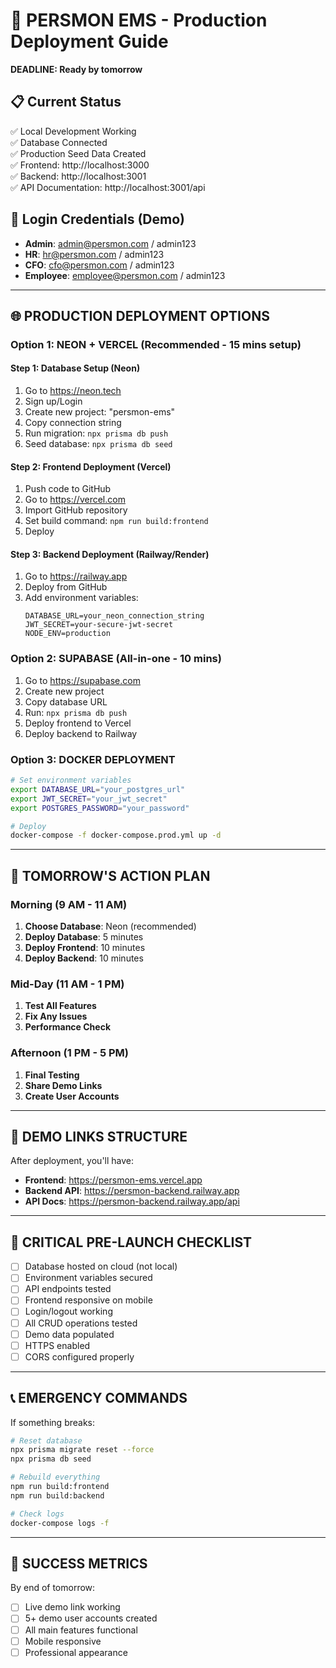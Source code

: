 # 🚀 PERSMON EMS - Production Deployment Guide

**DEADLINE: Ready by tomorrow**

## 📋 Current Status

✅ Local Development Working  
✅ Database Connected  
✅ Production Seed Data Created  
✅ Frontend: http://localhost:3000  
✅ Backend: http://localhost:3001  
✅ API Documentation: http://localhost:3001/api

## 🔐 Login Credentials (Demo)

- **Admin**: admin@persmon.com / admin123
- **HR**: hr@persmon.com / admin123
- **CFO**: cfo@persmon.com / admin123
- **Employee**: employee@persmon.com / admin123

---

## 🌐 PRODUCTION DEPLOYMENT OPTIONS

### Option 1: NEON + VERCEL (Recommended - 15 mins setup)

#### Step 1: Database Setup (Neon)

1. Go to https://neon.tech
2. Sign up/Login
3. Create new project: "persmon-ems"
4. Copy connection string
5. Run migration: `npx prisma db push`
6. Seed database: `npx prisma db seed`

#### Step 2: Frontend Deployment (Vercel)

1. Push code to GitHub
2. Go to https://vercel.com
3. Import GitHub repository
4. Set build command: `npm run build:frontend`
5. Deploy

#### Step 3: Backend Deployment (Railway/Render)

1. Go to https://railway.app
2. Deploy from GitHub
3. Add environment variables:
   ```
   DATABASE_URL=your_neon_connection_string
   JWT_SECRET=your-secure-jwt-secret
   NODE_ENV=production
   ```

### Option 2: SUPABASE (All-in-one - 10 mins)

1. Go to https://supabase.com
2. Create new project
3. Copy database URL
4. Run: `npx prisma db push`
5. Deploy frontend to Vercel
6. Deploy backend to Railway

### Option 3: DOCKER DEPLOYMENT

```bash
# Set environment variables
export DATABASE_URL="your_postgres_url"
export JWT_SECRET="your_jwt_secret"
export POSTGRES_PASSWORD="your_password"

# Deploy
docker-compose -f docker-compose.prod.yml up -d
```

---

## 🔧 TOMORROW'S ACTION PLAN

### Morning (9 AM - 11 AM)

1. **Choose Database**: Neon (recommended)
2. **Deploy Database**: 5 minutes
3. **Deploy Frontend**: 10 minutes
4. **Deploy Backend**: 10 minutes

### Mid-Day (11 AM - 1 PM)

1. **Test All Features**
2. **Fix Any Issues**
3. **Performance Check**

### Afternoon (1 PM - 5 PM)

1. **Final Testing**
2. **Share Demo Links**
3. **Create User Accounts**

---

## 📱 DEMO LINKS STRUCTURE

After deployment, you'll have:

- **Frontend**: https://persmon-ems.vercel.app
- **Backend API**: https://persmon-backend.railway.app
- **API Docs**: https://persmon-backend.railway.app/api

---

## 🚨 CRITICAL PRE-LAUNCH CHECKLIST

- [ ] Database hosted on cloud (not local)
- [ ] Environment variables secured
- [ ] API endpoints tested
- [ ] Frontend responsive on mobile
- [ ] Login/logout working
- [ ] All CRUD operations tested
- [ ] Demo data populated
- [ ] HTTPS enabled
- [ ] CORS configured properly

---

## 📞 EMERGENCY COMMANDS

If something breaks:

```bash
# Reset database
npx prisma migrate reset --force
npx prisma db seed

# Rebuild everything
npm run build:frontend
npm run build:backend

# Check logs
docker-compose logs -f
```

---

## 🎯 SUCCESS METRICS

By end of tomorrow:

- [ ] Live demo link working
- [ ] 5+ demo user accounts created
- [ ] All main features functional
- [ ] Mobile responsive
- [ ] Professional appearance

